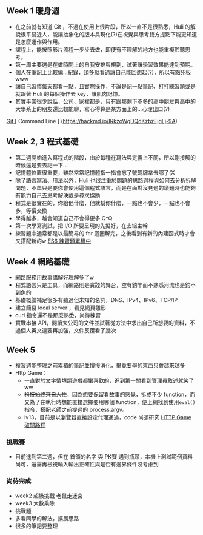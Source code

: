## Week 1 暖身週
 * 在之前就有知道 Git ，不過在使用上很片段，所以一直不是很熟悉，Huli 的解說很平易近人，能讓抽象化的版本具現化(?)在視覺與思考雙方提點下能更知道是怎麼運作與作用。
 * 課程上，能按照影片流程一步步去做，即便有不理解的地方也能重複聆聽思考。
 * 第一周主要還是在做時間上的自我安排與規劃，試著讓學習效果能達到預期。
 * 個人在筆記上比較偏...紀錄，頂多就看過讓自己能回想起(?)，所以有點死板www
 *  讓自己習慣每天都看一點，且實際操作，不論是記一點筆記、打打練習題或是就跟著 Huli 的每個操作去 key，讓肌肉記憶。
 * 其實平常很少說話，公司、家裡都是，只有跟那剩下不多的高中朋友與高中的大學系上的朋友還比較能聊，寫心得算是某方面上的...心理出口(?)

[ Git ](https://hackmd.io/FeWHFdl0QaG-XWiU8izKDQ) 
[ Command Line ] (https://hackmd.io/IRkzoWgDQdKzbzFjqLj-9A)

## Week 2, 3 程式基礎
 * 第二週開始進入寫程式的階段，由於每種在寫法與定義上不同，所以剛接觸的時候還是要去記一下...
 * 記憶體位置很重要，雖然常常記憶體指一指會忘了號碼牌拿去哪了(X
 * 除了語言寫法、用法以外，Huli 也很注重於問題的思路過程與如何去分析拆解問題，不單只是要你會使用這個程式語言，而是在面對沒見過的議題時也能夠有能力自己去思考解決或是尋求協助
 * 程式是很實在的，你給他什麼，他就幫你什麼，一點也不會少，一點也不會多，等價交換
 * 學得越多，越會知道自己不會得更多 Q^Q
 * 第一次學寫測試，把 I/O 所要呈現的先擬好，在去組主幹
 * 練習題中通常都是以最簡易的 for 迴圈解完，之後看到有新的內建函式時才會又搭配新的w
 [ ES6 ](https://hackmd.io/re_qIlQVT2iC0_5Ixr9jMw)
 [ 練習題累積中 ](https://github.com/Ponchimeow/Practice/issues)
 
## Week 4 網路基礎
 * 網路服務用故事講解好理解多了w
 * 程式語言只是工具，而網路則是實踐的舞台，空有釣竿而不熟悉河流也是釣不到魚的
 * 基礎概論補足很多有聽過但未知的名詞，DNS、IPv4、IPv6、TCP/IP
 * 建立簡易 local server ，看見網頁雛形
 * curl  指令還不是那麼熟悉，尚待練習
 * 實戰串接 API，閱讀大公司的文件並試著從方法中求出自己所想要的資料，不過個人英文還要再加強，文件反覆看了幾次

## Week 5
* 複習週能整理之前累積的筆記並慢慢消化，畢竟要學的東西只會越來越多
* Http Game：
  * 一直對於文字情境類遊戲都蠻喜歡的，進到第一關看到管理員敘述就笑了ww
  * ~~科技始終來自人性~~，因為想要保留看故事的感覺，拆成不少 function，而又為了在執行時想能直接選擇要用哪個 function，便上網找到使用`eval()`指令，搭配老師之前提過的 process.argv。
  * lv13，目前是以瀏覽器直接設定代理通過，code 尚須研究
[HTTP Game 破關路程](https://github.com/Ponchimeow/Practice/issues/34)

### 挑戰賽 
  * 目前進到第二週，但在 首領的名字 與 PK賽 遇到瓶頸，本機上測試範例資料尚可，還需再檢視輸入輸出正確性與是否有邊界條件沒考慮到
 

### 尚待完成
  * week2 超級挑戰 老鼠走迷宮
  * week3 大數乘除
  * 挑戰題
  * 多看同學的解法，擴展思路
  * 很多的筆記要整理
